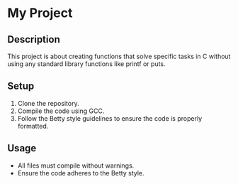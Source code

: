 # My Project

## Description
This project is about creating functions that solve specific tasks in C without using any standard library functions like printf or puts.

## Setup
1. Clone the repository.
2. Compile the code using GCC.
3. Follow the Betty style guidelines to ensure the code is properly formatted.

## Usage
- All files must compile without warnings.
- Ensure the code adheres to the Betty style.
